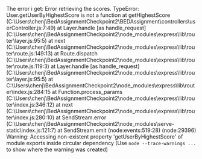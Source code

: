 The error i get: Error retrieving the scores. TypeError: User.getUserByHighestScore is not a function
    at getHighestScore (C:\Users\chenj\BedAssignmentCheckpoint2\BEDAssignment\controllers\userController.js:7:49)
    at Layer.handle [as handle_request] (C:\Users\chenj\BedAssignmentCheckpoint2\node_modules\express\lib\router\layer.js:95:5)
    at next (C:\Users\chenj\BedAssignmentCheckpoint2\node_modules\express\lib\router\route.js:149:13)
    at Route.dispatch (C:\Users\chenj\BedAssignmentCheckpoint2\node_modules\express\lib\router\route.js:119:3)
    at Layer.handle [as handle_request] (C:\Users\chenj\BedAssignmentCheckpoint2\node_modules\express\lib\router\layer.js:95:5)
    at C:\Users\chenj\BedAssignmentCheckpoint2\node_modules\express\lib\router\index.js:284:15
    at Function.process_params (C:\Users\chenj\BedAssignmentCheckpoint2\node_modules\express\lib\router\index.js:346:12)
    at next (C:\Users\chenj\BedAssignmentCheckpoint2\node_modules\express\lib\router\index.js:280:10)
    at SendStream.error (C:\Users\chenj\BedAssignmentCheckpoint2\node_modules\serve-static\index.js:121:7)
    at SendStream.emit (node:events:519:28)
(node:29396) Warning: Accessing non-existent property 'getUserByHighestScore' of module exports inside circular dependency
(Use `node --trace-warnings ...` to show where the warning was created)
